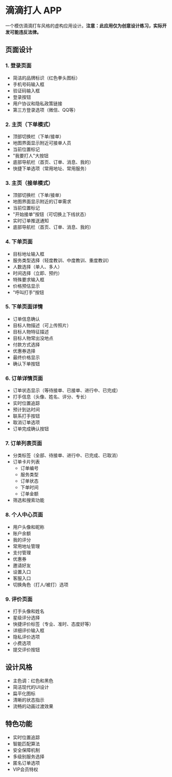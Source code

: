 # 滴滴打人 APP

一个模仿滴滴打车风格的虚构应用设计。**注意：此应用仅为创意设计练习，实际开发可能违反法律。**

## 页面设计

### 1. 登录页面
- 简洁的品牌标识（红色拳头图标）
- 手机号码输入框
- 验证码输入框
- 登录按钮
- 用户协议和隐私政策链接
- 第三方登录选项（微信、QQ等）

### 2. 主页（下单模式）
- 顶部切换栏（下单/接单）
- 地图界面显示附近可接单人员
- 当前位置标记
- "我要打人"大按钮
- 底部导航栏（首页、订单、消息、我的）
- 快捷下单选项（常用地址、常用服务）

### 3. 主页（接单模式）
- 顶部切换栏（下单/接单）
- 地图界面显示附近的订单需求
- 当前位置标记
- "开始接单"按钮（可切换上下线状态）
- 实时订单推送通知
- 底部导航栏（首页、订单、消息、我的）

### 4. 下单页面
- 目标地址输入框
- 服务类型选择（轻度教训、中度教训、重度教训）
- 人数选择（单人、多人）
- 时间选择（立即、预约）
- 特殊要求输入框
- 价格预估显示
- "呼叫打手"按钮

### 5. 下单页面详情
- 订单信息确认
- 目标人物描述（可上传照片）
- 目标人物特征描述
- 目标人物常出没地点
- 付款方式选择
- 优惠券选择
- 最终价格显示
- 确认下单按钮

### 6. 订单详情页面
- 订单状态显示（等待接单、已接单、进行中、已完成）
- 打手信息（头像、姓名、评分、专长）
- 实时位置追踪
- 预计到达时间
- 联系打手按钮
- 取消订单选项
- 订单完成确认按钮

### 7. 订单列表页面
- 分类标签（全部、待接单、进行中、已完成、已取消）
- 订单卡片列表
  - 订单编号
  - 服务类型
  - 订单状态
  - 下单时间
  - 订单金额
- 筛选和搜索功能

### 8. 个人中心页面
- 用户头像和昵称
- 账户余额
- 我的评分
- 常用地址管理
- 支付管理
- 优惠券
- 邀请好友
- 设置入口
- 客服入口
- 切换角色（打人/被打）选项

### 9. 评价页面
- 打手头像和姓名
- 星级评分选择
- 快捷评价标签（专业、准时、态度好等）
- 详细评价输入框
- 隐私评价选项
- 小费选项
- 提交评价按钮

## 设计风格
- 主色调：红色和黑色
- 简洁现代的UI设计
- 扁平化图标
- 清晰的状态指示
- 流畅的动画过渡效果

## 特色功能
- 实时位置追踪
- 智能匹配算法
- 安全保障机制
- 多级别服务选择
- 匿名订单选项
- VIP会员特权
